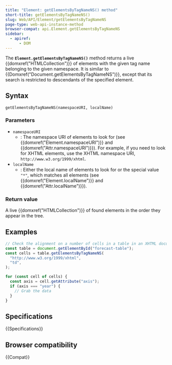 ```yaml
---
title: "Element: getElementsByTagNameNS() method"
short-title: getElementsByTagNameNS()
slug: Web/API/Element/getElementsByTagNameNS
page-type: web-api-instance-method
browser-compat: api.Element.getElementsByTagNameNS
sidebar:
  - apiref:
      - DOM
---
```


The **`Element.getElementsByTagNameNS()`** method returns a
live {{domxref("HTMLCollection")}} of elements with the given tag name belonging to the
given namespace. It is similar to {{Domxref("Document.getElementsByTagNameNS")}}, except
that its search is restricted to descendants of the specified element.

## Syntax

```js-nolint
getElementsByTagNameNS(namespaceURI, localName)
```

### Parameters

- `namespaceURI`
  - : The namespace URI of elements to look for (see
    {{domxref("Element.namespaceURI")}} and {{domxref("Attr.namespaceURI")}}). For
    example, if you need to look for XHTML elements, use the XHTML namespace URI,
    `http://www.w3.org/1999/xhtml`.
- `localName`
  - : Either the local name of elements to look for or the
    special value `"*"`, which matches all elements (see
    {{domxref("Element.localName")}} and {{domxref("Attr.localName")}}).

### Return value

A live {{domxref("HTMLCollection")}} of found elements in the order they appear in the tree.

## Examples

```js
// Check the alignment on a number of cells in a table in an XHTML document.
const table = document.getElementById("forecast-table");
const cells = table.getElementsByTagNameNS(
  "http://www.w3.org/1999/xhtml",
  "td",
);

for (const cell of cells) {
  const axis = cell.getAttribute("axis");
  if (axis === "year") {
    // Grab the data
  }
}
```

## Specifications

{{Specifications}}

## Browser compatibility

{{Compat}}
